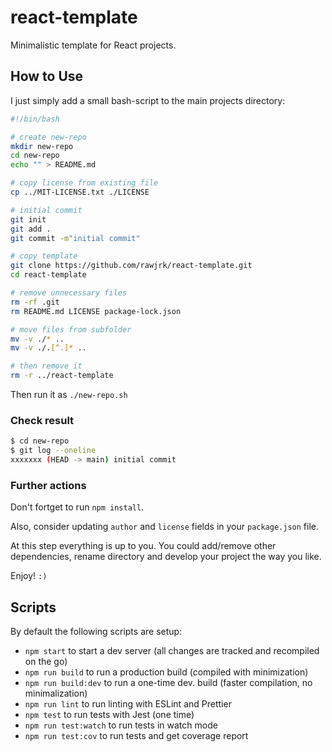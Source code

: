 # react-template

Minimalistic template for React projects.

## How to Use

I just simply add a small bash-script to the main projects directory:

```bash
#!/bin/bash

# create new-repo
mkdir new-repo
cd new-repo
echo "" > README.md

# copy license from existing file
cp ../MIT-LICENSE.txt ./LICENSE

# initial commit
git init
git add .
git commit -m"initial commit"

# copy template
git clone https://github.com/rawjrk/react-template.git
cd react-template

# remove unnecessary files
rm -rf .git
rm README.md LICENSE package-lock.json

# move files from subfolder
mv -v ./* ..
mv -v ./.[^.]* ..

# then remove it
rm -r ../react-template
```

Then run it as `./new-repo.sh`

### Check result

```bash
$ cd new-repo
$ git log --oneline
xxxxxxx (HEAD -> main) initial commit
```

### Further actions

Don't fortget to run `npm install`.

Also, consider updating `author` and `license` fields in your `package.json` file.

At this step everything is up to you. You could add/remove other dependencies, rename directory and develop your project the way you like.

Enjoy! `:)`

## Scripts

By default the following scripts are setup:

- `npm start` to start a dev server (all changes are tracked and recompiled on the go)
- `npm run build` to run a production build (compiled with minimization)
- `npm run build:dev` to run a one-time dev. build (faster compilation, no minimalization)
- `npm run lint` to run linting with ESLint and Prettier
- `npm test` to run tests with Jest (one time)
- `npm run test:watch` to run tests in watch mode
- `npm run test:cov` to run tests and get coverage report
